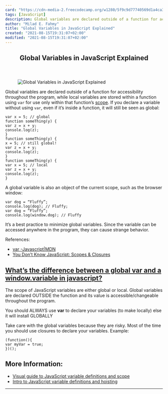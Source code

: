 ```yaml
---
card: "https://cdn-media-2.freecodecamp.org/w1280/5f9c9d77740569d1a4ca37e7.jpg"
tags: [JavaScript]
description: Global variables are declared outside of a function for acces
author: "Milad E. Fahmy"
title: "Global Variables in JavaScript Explained"
created: "2021-08-15T19:31:07+02:00"
modified: "2021-08-15T19:31:07+02:00"
---
```

<div class="site-wrapper">
<main id="site-main" class="site-main outer">
<div class="inner">
<article class="post-full post tag-javascript tag-toothbrush ">
<header class="post-full-header">
<h1 class="post-full-title">Global Variables in JavaScript Explained</h1>
</header>
<figure class="post-full-image">
<picture>
<source media="(max-width: 700px)" sizes="1px" srcset="data:image/gif;base64,R0lGODlhAQABAIAAAAAAAP///yH5BAEAAAAALAAAAAABAAEAAAIBRAA7 1w">
<source media="(min-width: 701px)" sizes="(max-width: 800px) 400px,
(max-width: 1170px) 700px,
1400px" srcset="https://cdn-media-2.freecodecamp.org/w1280/5f9c9d77740569d1a4ca37e7.jpg 300w,
https://cdn-media-2.freecodecamp.org/w1280/5f9c9d77740569d1a4ca37e7.jpg 600w,
https://cdn-media-2.freecodecamp.org/w1280/5f9c9d77740569d1a4ca37e7.jpg 1000w,
https://cdn-media-2.freecodecamp.org/w1280/5f9c9d77740569d1a4ca37e7.jpg 2000w">
<img onerror="this.style.display='none'" src="https://cdn-media-2.freecodecamp.org/w1280/5f9c9d77740569d1a4ca37e7.jpg" alt="Global Variables in JavaScript Explained">
</picture>
</figure>
<section class="post-full-content">
<div class="post-content medium-migrated-article">
<p>Global variables are declared outside of a function for accessibility throughout the program, while local variables are stored within a function using <code>var</code> for use only within that function’s <a href="https://developer.mozilla.org/en-US/docs/Glossary/Scope">scope</a>. If you declare a variable without using <code>var</code>, even if it’s inside a function, it will still be seen as global:</p><pre><code class="language-javascript">var x = 5; // global
function someThing(y) {
var z = x + y;
console.log(z);
}
function someThing(y) {
x = 5; // still global!
var z = x + y;
console.log(z);
}
function someThing(y) {
var x = 5; // local
var z = x + y;
console.log(z);
}</code></pre>
<p>A global variable is also an object of the current scope, such as the browser window:</p><pre><code class="language-javascript">var dog = “Fluffy”;
console.log(dog); // Fluffy;
var dog = “Fluffy”;
console.log(window.dog); // Fluffy</code></pre>
<p>It’s a best practice to minimize global variables. Since the variable can be accessed anywhere in the program, they can cause strange behavior.</p>
<p>References:</p>
<ul>
<li><a href="https://developer.mozilla.org/en-US/docs/Web/JavaScript/Reference/Statements/var">var -Javascript|MDN</a></li>
<li><a href="https://github.com/getify/You-Dont-Know-JS/tree/master/scope%20%26%20closures">You Don’t Know JavaScript: Scopes &amp; Closures</a></li>
</ul>
<h2 id="what-s-the-difference-between-a-global-var-and-a-window-variable-in-javascript"><strong><strong><a href="https://stackoverflow.com/questions/6349232/whats-the-difference-between-a-global-var-and-a-window-variable-in-javascript">What’s the difference between a global var and a window.variable in javascript?</a></strong></strong></h2>
<p>The scope of JavaScript variables are either global or local. Global variables are declared OUTSIDE the function and its value is accessible/changeable throughout the program.</p>
<p>You should ALWAYS use <strong><strong>var</strong></strong> to declare your variables (to make locally) else it will install GLOBALLY</p>
<p>Take care with the global variables because they are risky. Most of the time you should use closures to declare your variables. Example:</p><pre><code class="language-javascript">(function(){
var myVar = true;
})();</code></pre>
<h2 id="more-information-"><strong>More Information:</strong></h2>
<ul>
<li><a href="/news/the-visual-guide-to-javascript-variable-definitions-scope-2717ad9f0169/">Visual guide to JavaScript variable definitions and scope</a></li>
<li><a href="/news/a-basic-introduction-to-javascript-variable-definitions-and-hoisting-93aa38e742eb/">Intro to JavaScript variable definitions and hoisting</a></li>
</ul>
</div>
<hr>
</section>
</article>
</div>
</main>
</div>
<!-- Google Tag Manager (noscript) -->
<!-- End Google Tag Manager (noscript) -->

